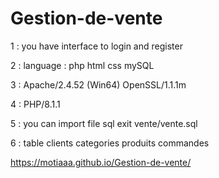 # Gestion-de-vente

1 : you have interface to login and register

2 : language : php html css mySQL

3 : Apache/2.4.52 (Win64) OpenSSL/1.1.1m 

4 : PHP/8.1.1 

5 : you can import file sql exit vente/vente.sql

6 : table clients categories produits commandes

https://motiaaa.github.io/Gestion-de-vente/
